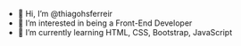 - 👋 Hi, I’m @thiagohsferreir
- 👀 I’m interested in being a Front-End Developer
- 🌱 I’m currently learning HTML, CSS, Bootstrap, JavaScript


<!---
thiagohsferreir/thiagohsferreir is a ✨ special ✨ repository because its `README.md` (this file) appears on your GitHub profile.
You can click the Preview link to take a look at your changes.
--->
